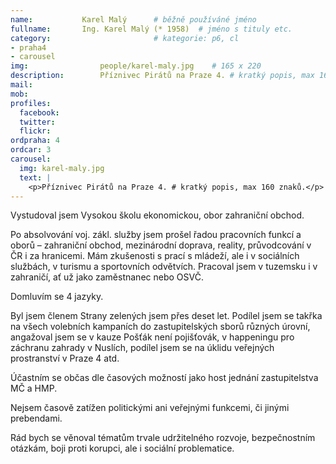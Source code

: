 ```yaml
---
name:           Karel Malý  	# běžně používáné jméno
fullname: 	    Ing. Karel Malý (* 1958)  # jméno s tituly etc.
category:                       # kategorie: p6, cl
- praha4
- carousel
img: 		        people/karel-maly.jpg    # 165 x 220
description:        Příznivec Pirátů na Praze 4. # kratký popis, max 160 znaků
mail:
mob: 			
profiles:
  facebook:
  twitter: 
  flickr: 
ordpraha: 4
ordcar: 3
carousel:
  img: karel-maly.jpg
  text: |
    <p>Příznivec Pirátů na Praze 4. # kratký popis, max 160 znaků.</p>
---
```

Vystudoval jsem Vysokou školu ekonomickou, obor zahraniční obchod.

Po absolvování voj. zákl. služby jsem prošel řadou pracovních funkcí a oborů – zahraniční obchod, mezinárodní doprava, reality,
průvodcování v ČR i za hranicemi. Mám zkušenosti s prací s mládeží, ale i v sociálních službách, v turismu a sportovních
odvětvích. Pracoval jsem v tuzemsku i v zahraničí, ať už jako zaměstnanec nebo OSVČ.

Domluvím se 4 jazyky.

Byl jsem členem Strany zelených jsem přes deset let. Podílel jsem se takřka na všech volebních kampaních do zastupitelských
sborů různých úrovní, angažoval jsem se v kauze Pošťák není pojišťovák, v happeningu pro záchranu zahrady v Nuslích, podílel
jsem se na úklidu veřejných prostranství v Praze 4 atd.

Účastním se občas dle časových možností jako host jednání zastupitelstva MČ a HMP.

Nejsem časově zatížen politickými ani veřejnými funkcemi, či jinými prebendami.

Rád bych se věnoval tématům trvale udržitelného rozvoje, bezpečnostním otázkám, boji proti korupci, ale i sociální problematice.

